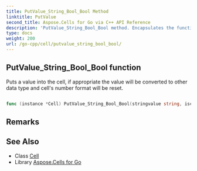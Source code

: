 ```yaml
---
title: PutValue_String_Bool_Bool Method 
linktitle: PutValue
second_title: Aspose.Cells for Go via C++ API Reference
description: 'PutValue_String_Bool_Bool method. Encapsulates the function that represents putvalue in Go.'
type: docs
weight: 200
url: /go-cpp/cell/putvalue_string_bool_bool/
---
```


## PutValue_String_Bool_Bool function

Puts a value into the cell, if appropriate the value will be converted to other data type and cell's number format will be reset.

```go

func (instance *Cell) PutValue_String_Bool_Bool(stringvalue string, isconverted bool, setstyle bool)  error

```

## Remarks


## See Also

* Class [Cell](../)
* Library [Aspose.Cells for Go](../../)
